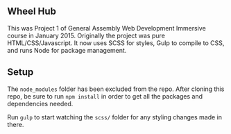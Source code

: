 ## Wheel Hub
This was Project 1 of General Assembly Web Development Immersive course in January 2015. Originally the project was pure HTML/CSS/Javascript. It now uses SCSS for styles, Gulp to compile to CSS, and runs Node for package management.

## Setup
The `node_modules` folder has been excluded from the repo. After cloning this repo, be sure to run `npm install` in order to get all the packages and dependencies needed.

Run `gulp` to start watching the `scss/` folder for any styling changes made in there.

